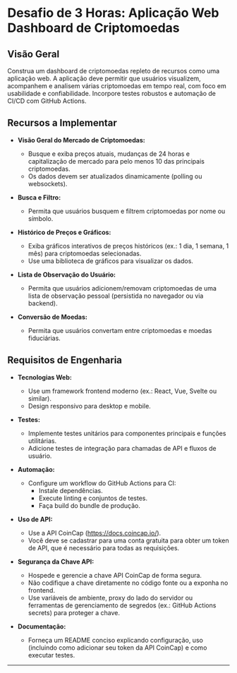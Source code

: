 # Desafio de 3 Horas: Aplicação Web Dashboard de Criptomoedas

## Visão Geral

Construa um dashboard de criptomoedas repleto de recursos como uma aplicação web. A aplicação deve permitir que usuários visualizem, acompanhem e analisem várias criptomoedas em tempo real, com foco em usabilidade e confiabilidade. Incorpore testes robustos e automação de CI/CD com GitHub Actions.

## Recursos a Implementar

- **Visão Geral do Mercado de Criptomoedas:**  
  - Busque e exiba preços atuais, mudanças de 24 horas e capitalização de mercado para pelo menos 10 das principais criptomoedas.
  - Os dados devem ser atualizados dinamicamente (polling ou websockets).

- **Busca e Filtro:**  
  - Permita que usuários busquem e filtrem criptomoedas por nome ou símbolo.

- **Histórico de Preços e Gráficos:**  
  - Exiba gráficos interativos de preços históricos (ex.: 1 dia, 1 semana, 1 mês) para criptomoedas selecionadas.
  - Use uma biblioteca de gráficos para visualizar os dados.

- **Lista de Observação do Usuário:**  
  - Permita que usuários adicionem/removam criptomoedas de uma lista de observação pessoal (persistida no navegador ou via backend).

- **Conversão de Moedas:**  
  - Permita que usuários convertam entre criptomoedas e moedas fiduciárias.

## Requisitos de Engenharia

- **Tecnologias Web:**  
  - Use um framework frontend moderno (ex.: React, Vue, Svelte ou similar).
  - Design responsivo para desktop e mobile.

- **Testes:**  
  - Implemente testes unitários para componentes principais e funções utilitárias.
  - Adicione testes de integração para chamadas de API e fluxos de usuário.

- **Automação:**  
  - Configure um workflow do GitHub Actions para CI:
    - Instale dependências.
    - Execute linting e conjuntos de testes.
    - Faça build do bundle de produção.

- **Uso de API:**  
  - Use a API CoinCap (https://docs.coincap.io/).  
  - Você deve se cadastrar para uma conta gratuita para obter um token de API, que é necessário para todas as requisições.

- **Segurança da Chave API:**  
  - Hospede e gerencie a chave API CoinCap de forma segura.
  - Não codifique a chave diretamente no código fonte ou a exponha no frontend.
  - Use variáveis de ambiente, proxy do lado do servidor ou ferramentas de gerenciamento de segredos (ex.: GitHub Actions secrets) para proteger a chave.

- **Documentação:**  
  - Forneça um README conciso explicando configuração, uso (incluindo como adicionar seu token da API CoinCap) e como executar testes.

---